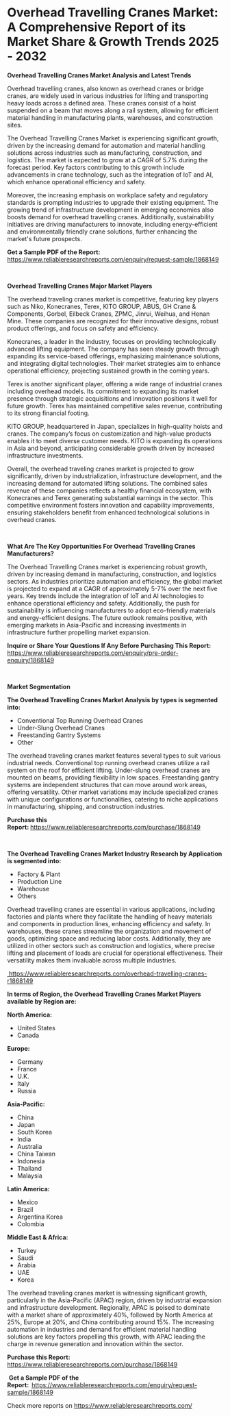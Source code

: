 <p><h1>Overhead Travelling Cranes Market: A Comprehensive Report of its Market Share & Growth Trends 2025 - 2032</h1></p><p><strong>Overhead Travelling Cranes Market Analysis and Latest Trends</strong></p>
<p><p>Overhead travelling cranes, also known as overhead cranes or bridge cranes, are widely used in various industries for lifting and transporting heavy loads across a defined area. These cranes consist of a hoist suspended on a beam that moves along a rail system, allowing for efficient material handling in manufacturing plants, warehouses, and construction sites.</p><p>The Overhead Travelling Cranes Market is experiencing significant growth, driven by the increasing demand for automation and material handling solutions across industries such as manufacturing, construction, and logistics. The market is expected to grow at a CAGR of 5.7% during the forecast period. Key factors contributing to this growth include advancements in crane technology, such as the integration of IoT and AI, which enhance operational efficiency and safety.</p><p>Moreover, the increasing emphasis on workplace safety and regulatory standards is prompting industries to upgrade their existing equipment. The growing trend of infrastructure development in emerging economies also boosts demand for overhead travelling cranes. Additionally, sustainability initiatives are driving manufacturers to innovate, including energy-efficient and environmentally friendly crane solutions, further enhancing the market's future prospects.</p></p>
<p><strong>Get a Sample PDF of the Report:&nbsp;</strong> <a href="https://www.reliableresearchreports.com/enquiry/request-sample/1868149?utm_campaign=2227&utm_medium=2&utm_source=Github&utm_content=ia&utm_term=19022025&utm_id=overhead-travelling-cranes">https://www.reliableresearchreports.com/enquiry/request-sample/1868149</a></p>
<p>&nbsp;</p>
<p><strong>Overhead Travelling Cranes Major Market Players</strong></p>
<p><p>The overhead traveling cranes market is competitive, featuring key players such as Niko, Konecranes, Terex, KITO GROUP, ABUS, GH Crane & Components, Gorbel, Eilbeck Cranes, ZPMC, Jinrui, Weihua, and Henan Mine. These companies are recognized for their innovative designs, robust product offerings, and focus on safety and efficiency.</p><p>Konecranes, a leader in the industry, focuses on providing technologically advanced lifting equipment. The company has seen steady growth through expanding its service-based offerings, emphasizing maintenance solutions, and integrating digital technologies. Their market strategies aim to enhance operational efficiency, projecting sustained growth in the coming years.</p><p>Terex is another significant player, offering a wide range of industrial cranes including overhead models. Its commitment to expanding its market presence through strategic acquisitions and innovation positions it well for future growth. Terex has maintained competitive sales revenue, contributing to its strong financial footing.</p><p>KITO GROUP, headquartered in Japan, specializes in high-quality hoists and cranes. The company’s focus on customization and high-value products enables it to meet diverse customer needs. KITO is expanding its operations in Asia and beyond, anticipating considerable growth driven by increased infrastructure investments.</p><p>Overall, the overhead traveling cranes market is projected to grow significantly, driven by industrialization, infrastructure development, and the increasing demand for automated lifting solutions. The combined sales revenue of these companies reflects a healthy financial ecosystem, with Konecranes and Terex generating substantial earnings in the sector. This competitive environment fosters innovation and capability improvements, ensuring stakeholders benefit from enhanced technological solutions in overhead cranes.</p></p>
<p>&nbsp;</p>
<p><strong>What Are The Key Opportunities For Overhead Travelling Cranes Manufacturers?</strong></p>
<p><p>The Overhead Travelling Cranes market is experiencing robust growth, driven by increasing demand in manufacturing, construction, and logistics sectors. As industries prioritize automation and efficiency, the global market is projected to expand at a CAGR of approximately 5-7% over the next five years. Key trends include the integration of IoT and AI technologies to enhance operational efficiency and safety. Additionally, the push for sustainability is influencing manufacturers to adopt eco-friendly materials and energy-efficient designs. The future outlook remains positive, with emerging markets in Asia-Pacific and increasing investments in infrastructure further propelling market expansion.</p></p>
<p><strong>Inquire or Share Your Questions If Any Before Purchasing This Report:</strong> <a href="https://www.reliableresearchreports.com/enquiry/pre-order-enquiry/1868149?utm_campaign=2227&utm_medium=2&utm_source=Github&utm_content=ia&utm_term=19022025&utm_id=overhead-travelling-cranes">https://www.reliableresearchreports.com/enquiry/pre-order-enquiry/1868149</a></p>
<p>&nbsp;</p>
<p><strong>Market Segmentation</strong></p>
<p><strong>The Overhead Travelling Cranes Market Analysis by types is segmented into:</strong></p>
<p><ul><li>Conventional Top Running Overhead Cranes</li><li>Under-Slung Overhead Cranes</li><li>Freestanding Gantry Systems</li><li>Other</li></ul></p>
<p><p>The overhead traveling cranes market features several types to suit various industrial needs. Conventional top running overhead cranes utilize a rail system on the roof for efficient lifting. Under-slung overhead cranes are mounted on beams, providing flexibility in low spaces. Freestanding gantry systems are independent structures that can move around work areas, offering versatility. Other market variations may include specialized cranes with unique configurations or functionalities, catering to niche applications in manufacturing, shipping, and construction industries.</p></p>
<p><strong>Purchase this Report:&nbsp;</strong><a href="https://www.reliableresearchreports.com/purchase/1868149?utm_campaign=2227&utm_medium=2&utm_source=Github&utm_content=ia&utm_term=19022025&utm_id=overhead-travelling-cranes">https://www.reliableresearchreports.com/purchase/1868149</a></p>
<p>&nbsp;</p>
<p><strong>The Overhead Travelling Cranes Market Industry Research by Application is segmented into:</strong></p>
<p><ul><li>Factory & Plant</li><li>Production Line</li><li>Warehouse</li><li>Others</li></ul></p>
<p><p>Overhead travelling cranes are essential in various applications, including factories and plants where they facilitate the handling of heavy materials and components in production lines, enhancing efficiency and safety. In warehouses, these cranes streamline the organization and movement of goods, optimizing space and reducing labor costs. Additionally, they are utilized in other sectors such as construction and logistics, where precise lifting and placement of loads are crucial for operational effectiveness. Their versatility makes them invaluable across multiple industries.</p></p>
<p><a href="https://www.reliableresearchreports.com/overhead-travelling-cranes-r1868149?utm_campaign=2227&utm_medium=2&utm_source=Github&utm_content=ia&utm_term=19022025&utm_id=overhead-travelling-cranes">&nbsp;https://www.reliableresearchreports.com/overhead-travelling-cranes-r1868149</a></p>
<p><strong>In terms of Region, the Overhead Travelling Cranes Market Players available by Region are:</strong></p>
<p>
    <p> <strong> North America: </strong>
        <ul>
            <li>United States</li>
            <li>Canada</li>
        </ul>
        </p> 
    <p> <strong> Europe: </strong>
        <ul>
            <li>Germany</li>
            <li>France</li>
            <li>U.K.</li>
            <li>Italy</li>
            <li>Russia</li>
        </ul>
        </p> 
    <p> <strong> Asia-Pacific: </strong>
        <ul>
            <li>China</li>
            <li>Japan</li>
            <li>South Korea</li>
            <li>India</li>
            <li>Australia</li>
            <li>China Taiwan</li>
            <li>Indonesia</li>
            <li>Thailand</li>
            <li>Malaysia</li>
        </ul>
        </p> 
    <p> <strong> Latin America: </strong>
        <ul>
            <li>Mexico</li>
            <li>Brazil</li>
            <li>Argentina Korea</li>
            <li>Colombia</li>
        </ul>
        </p> 
    <p> <strong> Middle East & Africa: </strong>
        <ul>
            <li>Turkey</li>
            <li>Saudi</li>
            <li>Arabia</li>
            <li>UAE</li>
            <li>Korea</li>
        </ul>
    </p>
    </p>
<p><p>The overhead traveling cranes market is witnessing significant growth, particularly in the Asia-Pacific (APAC) region, driven by industrial expansion and infrastructure development. Regionally, APAC is poised to dominate with a market share of approximately 40%, followed by North America at 25%, Europe at 20%, and China contributing around 15%. The increasing automation in industries and demand for efficient material handling solutions are key factors propelling this growth, with APAC leading the charge in revenue generation and innovation within the sector.</p></p>
<p><strong>Purchase this Report: </strong><a href="https://www.reliableresearchreports.com/purchase/1868149?utm_campaign=2227&utm_medium=2&utm_source=Github&utm_content=ia&utm_term=19022025&utm_id=overhead-travelling-cranes">https://www.reliableresearchreports.com/purchase/1868149</a></p>
<p>&nbsp;<strong>Get a Sample PDF of the Report:&nbsp;&nbsp;</strong><a href="https://www.reliableresearchreports.com/enquiry/request-sample/1868149?utm_campaign=2227&utm_medium=2&utm_source=Github&utm_content=ia&utm_term=19022025&utm_id=overhead-travelling-cranes">https://www.reliableresearchreports.com/enquiry/request-sample/1868149</a></p>
<p><strong></strong></p>
<p>Check more reports on <a href="https://www.reliableresearchreports.com/?utm_campaign=2227&utm_medium=2&utm_source=Github&utm_content=ia&utm_term=19022025&utm_id=overhead-travelling-cranes">https://www.reliableresearchreports.com/</a></p>